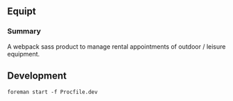## Equipt

### Summary

A webpack sass product to manage rental appointments of outdoor / leisure equipment.

## Development

```foreman start -f Procfile.dev```
